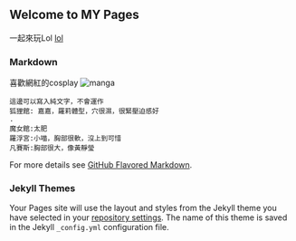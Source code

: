 ## Welcome to MY Pages

一起來玩Lol [lol](https://www.youtube.com/watch?v=ZmpOw4OxvQI) 

### Markdown

喜歡網紅的cosplay
![manga](https://66.media.tumblr.com/ae0a0db933eb6cb725737d1a1dca5a21/tumblr_pm14uaOkBB1y55bcyo1_500.jpg)

```
這邊可以寫入純文字，不會運作
狐狸館: 嘉嘉，羅莉體型，穴很濕，很緊壓迫感好
.
魔女館:太肥
羅浮宮:小喵，胸部很軟，沒上到可惜
凡賽斯:胸部很大，像黃靜瑩

```

For more details see [GitHub Flavored Markdown](https://guides.github.com/features/mastering-markdown/).

### Jekyll Themes

Your Pages site will use the layout and styles from the Jekyll theme you have selected in your [repository settings](https://github.com/orzorzorzxx/work/settings). The name of this theme is saved in the Jekyll `_config.yml` configuration file.


